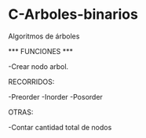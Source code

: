 # C-Arboles-binarios
Algoritmos de árboles

*** FUNCIONES ***

-Crear nodo arbol.

RECORRIDOS:

-Preorder
-Inorder
-Posorder

OTRAS:

-Contar cantidad total de nodos
